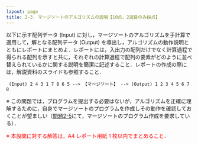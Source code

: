 ```yaml
---
layout: page
title: 2-3. マージソートのアルゴリズムの説明【10点，2週目のみ採点】
---
```


以下に示す配列データ (Input) に対し，マージソートのアルゴリズムを手計算で適用して，解となる配列データ (Output) を導出し，アルゴリズムの動作説明とともにレポートにまとめよ．レポートには，入出力の配列だけでなく計算過程で得られる配列を示すと共に，それぞれの計算過程で配列の要素がどのように並べ替えられているかに関する説明を簡潔に記述すること．レポートの作成の際には，解説資料のスライドも参照すること．

```
 (Input) 2 4 3 1 7 8 6 5 --> 【マージソート】 --> (Output) 1 2 3 4 5 6 7 8
```

※ この問題では，プログラムを提出する必要はないが，アルゴリズムを正確に理解するために，自身でマージソートのプログラムを作成しその動作を確認しておくことが望ましい（[問題2-5](p25.html "問題2-5")にて，マージソートのプログラム作成を要求している）．

<font color="red">※ 本設問に対する解答は，A4 レポート用紙 1 枚以内でまとめること．</font>

